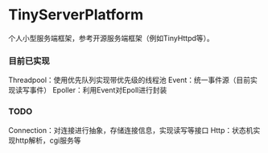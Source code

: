 # TinyServerPlatform
个人小型服务端框架，参考开源服务端框架（例如TinyHttpd等）。

### 目前已实现
Threadpool：使用优先队列实现带优先级的线程池
Event：统一事件源（目前实现读写事件）
Epoller：利用Event对Epoll进行封装

### TODO
Connection：对连接进行抽象，存储连接信息，实现读写等接口
Http：状态机实现http解析，cgi服务等
